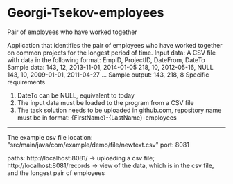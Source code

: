 # Georgi-Tsekov-employees

Pair of employees who have worked together

Application that identifies the pair of employees who have worked
together on common projects for the longest period of time.
Input data:
A CSV file with data in the following format:
EmpID, ProjectID, DateFrom, DateTo
Sample data:
143, 12, 2013-11-01, 2014-01-05
218, 10, 2012-05-16, NULL
143, 10, 2009-01-01, 2011-04-27
...
Sample output:
143, 218, 8
Specific requirements
1) DateTo can be NULL, equivalent to today
2) The input data must be loaded to the program from a CSV file
3) The task solution needs to be uploaded in github.com, repository name must be in
format: {FirstName}-{LastName}-employees
--------------------------------------------------------------------------------
The example csv file location: "src/main/java/com/example/demo/file/newtext.csv"
port: 8081

paths: http://localhost:8081/         -> uploading a csv file;
       http://localhost:8081/records  -> view of the data, which is in the csv file, and the longest pair of employees
